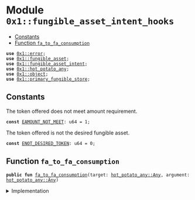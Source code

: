 
<a id="0x1_fungible_asset_intent_hooks"></a>

# Module `0x1::fungible_asset_intent_hooks`



-  [Constants](#@Constants_0)
-  [Function `fa_to_fa_consumption`](#0x1_fungible_asset_intent_hooks_fa_to_fa_consumption)


<pre><code><b>use</b> <a href="../../aptos-stdlib/../move-stdlib/doc/error.md#0x1_error">0x1::error</a>;
<b>use</b> <a href="fungible_asset.md#0x1_fungible_asset">0x1::fungible_asset</a>;
<b>use</b> <a href="fungible_asset_intent.md#0x1_fungible_asset_intent">0x1::fungible_asset_intent</a>;
<b>use</b> <a href="../../aptos-stdlib/doc/hot_potato_any.md#0x1_hot_potato_any">0x1::hot_potato_any</a>;
<b>use</b> <a href="object.md#0x1_object">0x1::object</a>;
<b>use</b> <a href="primary_fungible_store.md#0x1_primary_fungible_store">0x1::primary_fungible_store</a>;
</code></pre>



<a id="@Constants_0"></a>

## Constants


<a id="0x1_fungible_asset_intent_hooks_EAMOUNT_NOT_MEET"></a>

The token offered does not meet amount requirement.


<pre><code><b>const</b> <a href="fungible_asset_intent_hooks.md#0x1_fungible_asset_intent_hooks_EAMOUNT_NOT_MEET">EAMOUNT_NOT_MEET</a>: u64 = 1;
</code></pre>



<a id="0x1_fungible_asset_intent_hooks_ENOT_DESIRED_TOKEN"></a>

The token offered is not the desired fungible asset.


<pre><code><b>const</b> <a href="fungible_asset_intent_hooks.md#0x1_fungible_asset_intent_hooks_ENOT_DESIRED_TOKEN">ENOT_DESIRED_TOKEN</a>: u64 = 0;
</code></pre>



<a id="0x1_fungible_asset_intent_hooks_fa_to_fa_consumption"></a>

## Function `fa_to_fa_consumption`



<pre><code><b>public</b> <b>fun</b> <a href="fungible_asset_intent_hooks.md#0x1_fungible_asset_intent_hooks_fa_to_fa_consumption">fa_to_fa_consumption</a>(target: <a href="../../aptos-stdlib/doc/hot_potato_any.md#0x1_hot_potato_any_Any">hot_potato_any::Any</a>, argument: <a href="../../aptos-stdlib/doc/hot_potato_any.md#0x1_hot_potato_any_Any">hot_potato_any::Any</a>)
</code></pre>



<details>
<summary>Implementation</summary>


<pre><code><b>public</b> <b>fun</b> <a href="fungible_asset_intent_hooks.md#0x1_fungible_asset_intent_hooks_fa_to_fa_consumption">fa_to_fa_consumption</a>(target: Any, argument: Any) {
    <b>let</b> received_fa = <a href="../../aptos-stdlib/doc/hot_potato_any.md#0x1_hot_potato_any_unpack">hot_potato_any::unpack</a>&lt;FungibleAsset&gt;(target);
    <b>let</b> (desired_metadata, desired_amount, issuer) = <a href="fungible_asset_intent.md#0x1_fungible_asset_intent_unpack_argument">fungible_asset_intent::unpack_argument</a>(
        <a href="../../aptos-stdlib/doc/hot_potato_any.md#0x1_hot_potato_any_unpack">hot_potato_any::unpack</a>&lt;FungibleAssetExchange&gt;(argument)
    );

    <b>assert</b>!(
        <a href="fungible_asset.md#0x1_fungible_asset_metadata_from_asset">fungible_asset::metadata_from_asset</a>(&received_fa) == desired_metadata,
        <a href="../../aptos-stdlib/../move-stdlib/doc/error.md#0x1_error_invalid_argument">error::invalid_argument</a>(<a href="fungible_asset_intent_hooks.md#0x1_fungible_asset_intent_hooks_ENOT_DESIRED_TOKEN">ENOT_DESIRED_TOKEN</a>)
    );
    <b>assert</b>!(
        <a href="fungible_asset.md#0x1_fungible_asset_amount">fungible_asset::amount</a>(&received_fa) &gt;= desired_amount,
        <a href="../../aptos-stdlib/../move-stdlib/doc/error.md#0x1_error_invalid_argument">error::invalid_argument</a>(<a href="fungible_asset_intent_hooks.md#0x1_fungible_asset_intent_hooks_EAMOUNT_NOT_MEET">EAMOUNT_NOT_MEET</a>),
    );

    <a href="primary_fungible_store.md#0x1_primary_fungible_store_deposit">primary_fungible_store::deposit</a>(issuer, received_fa);
}
</code></pre>



</details>


[move-book]: https://aptos.dev/move/book/SUMMARY
